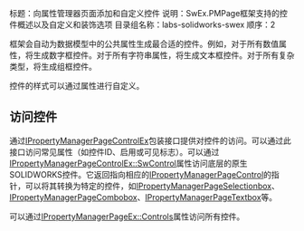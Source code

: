标题：向属性管理器页面添加和自定义控件
说明：SwEx.PMPage框架支持的控件概述以及自定义和装饰选项
目录组名称：labs-solidworks-swex
顺序：2

框架会自动为数据模型中的公共属性生成最合适的控件。例如，对于所有数值属性，将生成数字框控件。对于所有字符串属性，将生成文本框控件。对于所有复杂类型，将生成组框控件。

控件的样式可以通过属性进行自定义。

## 访问控件

通过[IPropertyManagerPageControlEx](https://docs.codestack.net/swex/pmpage/html/T_CodeStack_SwEx_PMPage_Controls_IPropertyManagerPageControlEx.htm)包装接口提供对控件的访问。可以通过此接口访问常见属性（如控件ID、启用或可见标志）。可以通过[IPropertyManagerPageControlEx::SwControl](https://docs.codestack.net/swex/pmpage/html/P_CodeStack_SwEx_PMPage_Controls_IPropertyManagerPageControlEx_SwControl.htm)属性访问底层的原生SOLIDWORKS控件。它返回指向相应的[IPropertyManagerPageControl](https://help.solidworks.com/2018/english/api/sldworksapi/solidworks.interop.sldworks~solidworks.interop.sldworks.ipropertymanagerpagecontrol.html)的指针，可以将其转换为特定的控件，如[IPropertyManagerPageSelectionbox](https://help.solidworks.com/2018/english/api/sldworksapi/solidworks.interop.sldworks~solidworks.interop.sldworks.ipropertymanagerpageselectionbox.html)、[IPropertyManagerPageCombobox](https://help.solidworks.com/2018/english/api/sldworksapi/solidworks.interop.sldworks~solidworks.interop.sldworks.ipropertymanagerpagecombobox.html)、[IPropertyManagerPageTextbox](https://help.solidworks.com/2018/english/api/sldworksapi/solidworks.interop.sldworks~solidworks.interop.sldworks.ipropertymanagerpagetextbox.html)等。

可以通过[IPropertyManagerPageEx::Controls](https://docs.codestack.net/swex/pmpage/html/P_CodeStack_SwEx_PMPage_Base_IPropertyManagerPageEx_2_Controls.htm)属性访问所有控件。